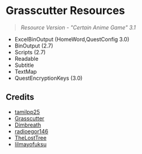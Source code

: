 # Grasscutter Resources
> <em>Resource Version - "Certain Anime Game" 3.1</em><br/>

- ExcelBinOutput (HomeWord,QuestConfig 3.0)
- BinOutput (2.7)
- Scripts (2.7)
- Readable
- Subtitle
- TextMap
- QuestEncryptionKeys (3.0)

## Credits 

 - [tamilpp25](https://github.com/tamilpp25/Grasscutter_Resources) <br/>
 - [Grasscutter](https://github.com/Grasscutters/Grasscutter) <br/>
 - [Dimbreath](https://github.com/Dimbreath) <br/>
 - [radioegor146](https://github.com/radioegor146) <br/>
 - [TheLostTree](https://github.com/TheLostTree) <br/>
 - [lilmayofuksu](https://github.com/lilmayofuksu/animepython)
